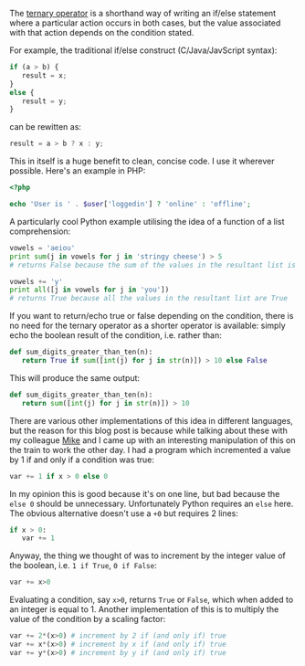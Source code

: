 The [ternary operator](http://en.wikipedia.org/wiki/Ternary_operation) is a shorthand way of writing
an if/else statement where a particular action occurs in both cases, but the value associated with
that action depends on the condition stated.

For example, the traditional if/else construct (C/Java/JavScript syntax):  

```javascript
if (a > b) {
   result = x;
}
else {
   result = y;
}
```
  
can be rewitten as:  

```javascript
result = a > b ? x : y;
```
  
This in itself is a huge benefit to clean, concise code. I use it wherever possible. Here's an
example in PHP:  

```php
<?php

echo 'User is ' . $user['loggedin'] ? 'online' : 'offline';
```

A particularly cool Python example utilising the idea of a function of a list comprehension:

```python
vowels = 'aeiou'
print sum(j in vowels for j in 'stringy cheese') > 5
# returns False because the sum of the values in the resultant list is 4
```

```python
vowels += 'y'
print all([j in vowels for j in 'you'])
# returns True because all the values in the resultant list are True
```
  
If you want to return/echo true or false depending on the condition, there is no need for the
ternary operator as a shorter operator is available: simply echo the boolean result of the
condition, i.e. rather than:  

```python
def sum_digits_greater_than_ten(n):
   return True if sum([int(j) for j in str(n)]) > 10 else False
```
  
This will produce the same output:  

```python
def sum_digits_greater_than_ten(n):
   return sum([int(j) for j in str(n)]) > 10
```
  
There are various other implementations of this idea in different languages, but the reason for this
blog post is because while talking about these with my colleague
[Mike](http://twitter.com/mgldev) and I came up with an interesting manipulation of this on the
train to work the other day. I had a program which incremented a value by 1 if and only if a
condition was true:  

```python
var += 1 if x > 0 else 0
```
  
In my opinion this is good because it's on one line, but bad because the `else 0` should be
unnecessary. Unfortunately Python requires an `else` here. The obvious alternative doesn't use a `+0`
but requires 2 lines:

```python
if x > 0:
   var += 1
```

Anyway, the thing we thought of was to increment by the integer value of the boolean, i.e. 
`1 if True`, `0 if False`:

```python
var += x>0
```
  
Evaluating a condition, say `x>0`, returns `True` or `False`, which when added to an integer is
equal to 1. Another implementation of this is to multiply the value of the condition by a scaling
factor:  

```python
var += 2*(x>0) # increment by 2 if (and only if) true
var += x*(x>0) # increment by x if (and only if) true
var += y*(x>0) # increment by y if (and only if) true
```
